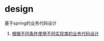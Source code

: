 # design
基于spring的业务代码设计

1. [根据不同条件使用不同实现类的业务代码设计](https://github.com/rainbowda/design/tree/master/extend_by_condition)